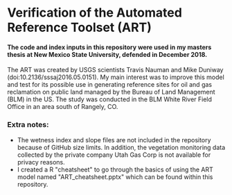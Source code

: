 # Verification of the Automated Reference Toolset (ART)
#### The code and index inputs in this repository were used in my masters thesis at New Mexico State University, defended in December 2018. 

The ART was created by USGS scientists Travis Nauman and Mike Duniway (doi:10.2136/sssaj2016.05.0151). 
My main interest was to improve this model and test for its possible use in generating reference sites for oil and gas reclamation on public land managed 
by the Bureau of Land Management (BLM) in the US. The study was conducted in the BLM White River Field Office in an area south of Rangely, CO.

### Extra notes:
* The wetness index and slope files are not included in the repository because of GitHub size limits. 
In addition, the vegetation monitoring data collected by the private company Utah Gas Corp is not available for privacy reasons.
* I created a R "cheatsheet" to go through the basics of using the ART model named "ART_cheatsheet.pptx" which can be found within this repository.
